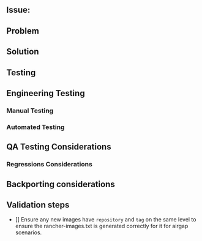 ## Issue: <!-- link the issue or issues this PR resolves here -->
<!-- If your PR depends on changes from another pr link them here and describe why they are needed in your solution section. -->

## Problem
<!-- Describe the root cause of the issue you are resolving. This may include what behavior is observed and why it is not desirable. If this is a new feature describe why we need this feature and how it will be used. -->
## Solution
<!-- Describe what you changed to fix the issue. Relate your changes back to the original issue / feature and explain how this addresses the issue. -->

## Testing
<!-- Note: Confirm if the repro steps in the GitHub issue are valid, if not, please update the issue with accurate repro steps. -->

## Engineering Testing
### Manual Testing
<!-- Describe what manual testing you did (if no testing was done, explain why). -->

### Automated Testing
<!--If you added/updated unit/integration/validation tests, describe what cases they cover and do not cover. -->

## QA Testing Considerations
<!-- Highlight areas or (additional) cases that QA should test w.r.t a fresh install as well as the upgrade scenarios -->

### Regressions Considerations
<!-- Dedicated section to specifically call out any areas that with higher chance of regressions caused by this change, include estimation of probability of regressions -->

## Backporting considerations
<!-- Does this change need to be backported to other versions? If so, which versions should it be backported to? -->

## Validation steps
- [] Ensure any new images have `repository` and `tag` on the same level to ensure the rancher-images.txt is generated correctly for it for airgap scenarios.